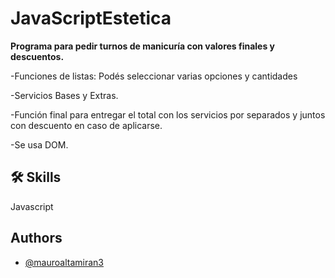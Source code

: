 # JavaScriptEstetica
**Programa para pedir turnos de manicuría con valores finales y descuentos.**

-Funciones de listas: Podés seleccionar varias opciones y cantidades

-Servicios Bases y Extras.

-Función final para entregar el total con los servicios por separados y juntos con descuento en caso de aplicarse.

-Se usa DOM.


## 🛠 Skills
Javascript


## Authors

- [@mauroaltamiran3](https://www.instagram.com/stories/mauroaltamirano/)
